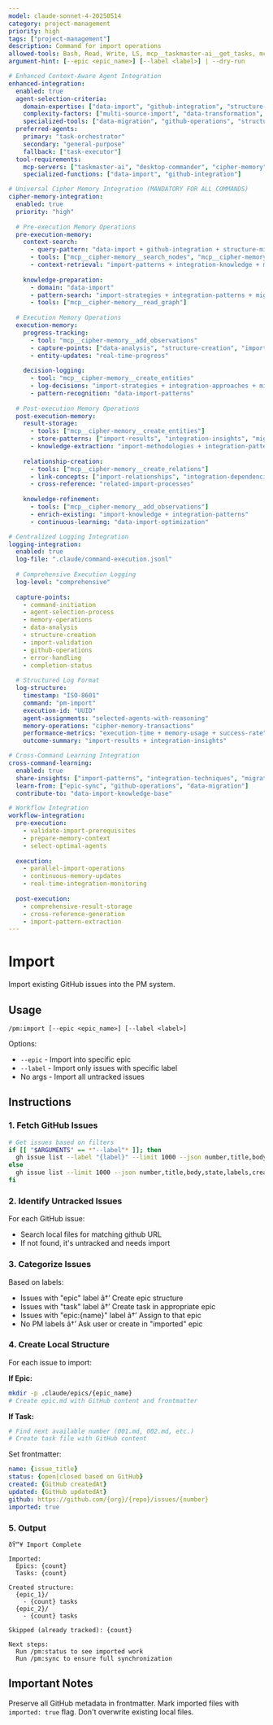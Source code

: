 ```yaml
---
model: claude-sonnet-4-20250514
category: project-management
priority: high
tags: ["project-management"]
description: Command for import operations
allowed-tools: Bash, Read, Write, LS, mcp__taskmaster-ai__get_tasks, mcp__desktop-commander__read_multiple_files
argument-hint: [--epic <epic_name>] [--label <label>] | --dry-run

# Enhanced Context-Aware Agent Integration
enhanced-integration:
  enabled: true
  agent-selection-criteria:
    domain-expertise: ["data-import", "github-integration", "structure-migration"]
    complexity-factors: ["multi-source-import", "data-transformation", "structure-creation"]
    specialized-tools: ["data-migration", "github-operations", "structure-generation"]
  preferred-agents:
    primary: "task-orchestrator"
    secondary: "general-purpose"
    fallback: ["task-executor"]
  tool-requirements:
    mcp-servers: ["taskmaster-ai", "desktop-commander", "cipher-memory"]
    specialized-functions: ["data-import", "github-integration"]

# Universal Cipher Memory Integration (MANDATORY FOR ALL COMMANDS)
cipher-memory-integration:
  enabled: true
  priority: "high"
  
  # Pre-execution Memory Operations
  pre-execution-memory:
    context-search:
      - query-pattern: "data-import + github-integration + structure-migration"
      - tools: ["mcp__cipher-memory__search_nodes", "mcp__cipher-memory__open_nodes"]
      - context-retrieval: "import-patterns + integration-knowledge + migration-strategies"
    
    knowledge-preparation:
      - domain: "data-import"
      - pattern-search: "import-strategies + integration-patterns + migration-techniques"
      - tools: ["mcp__cipher-memory__read_graph"]
  
  # Execution Memory Operations
  execution-memory:
    progress-tracking:
      - tool: "mcp__cipher-memory__add_observations"
      - capture-points: ["data-analysis", "structure-creation", "import-validation"]
      - entity-updates: "real-time-progress"
    
    decision-logging:
      - tool: "mcp__cipher-memory__create_entities"
      - log-decisions: "import-strategies + integration-approaches + migration-decisions"
      - pattern-recognition: "data-import-patterns"
  
  # Post-execution Memory Operations
  post-execution-memory:
    result-storage:
      - tools: ["mcp__cipher-memory__create_entities"]
      - store-patterns: ["import-results", "integration-insights", "migration-techniques"]
      - knowledge-extraction: "import-methodologies + integration-patterns"
    
    relationship-creation:
      - tools: ["mcp__cipher-memory__create_relations"]
      - link-concepts: ["import-relationships", "integration-dependencies", "migration-connections"]
      - cross-reference: "related-import-processes"
    
    knowledge-refinement:
      - tools: ["mcp__cipher-memory__add_observations"]
      - enrich-existing: "import-knowledge + integration-patterns"
      - continuous-learning: "data-import-optimization"

# Centralized Logging Integration
logging-integration:
  enabled: true
  log-file: ".claude/command-execution.jsonl"
  
  # Comprehensive Execution Logging
  log-level: "comprehensive"
  
  capture-points:
    - command-initiation
    - agent-selection-process
    - memory-operations
    - data-analysis
    - structure-creation
    - import-validation
    - github-operations
    - error-handling
    - completion-status
  
  # Structured Log Format
  log-structure:
    timestamp: "ISO-8601"
    command: "pm-import"
    execution-id: "UUID"
    agent-assignments: "selected-agents-with-reasoning"
    memory-operations: "cipher-memory-transactions"
    performance-metrics: "execution-time + memory-usage + success-rate"
    outcome-summary: "import-results + integration-insights"

# Cross-Command Learning Integration
cross-command-learning:
  enabled: true
  share-insights: ["import-patterns", "integration-techniques", "migration-strategies"]
  learn-from: ["epic-sync", "github-operations", "data-migration"]
  contribute-to: "data-import-knowledge-base"

# Workflow Integration
workflow-integration:
  pre-execution:
    - validate-import-prerequisites
    - prepare-memory-context
    - select-optimal-agents
  
  execution:
    - parallel-import-operations
    - continuous-memory-updates
    - real-time-integration-monitoring
  
  post-execution:
    - comprehensive-result-storage
    - cross-reference-generation
    - import-pattern-extraction
---
```


# Import

Import existing GitHub issues into the PM system.

## Usage
```
/pm:import [--epic <epic_name>] [--label <label>]
```

Options:
- `--epic` - Import into specific epic
- `--label` - Import only issues with specific label
- No args - Import all untracked issues

## Instructions

### 1. Fetch GitHub Issues

```bash
# Get issues based on filters
if [[ "$ARGUMENTS" == *"--label"* ]]; then
  gh issue list --label "{label}" --limit 1000 --json number,title,body,state,labels,createdAt,updatedAt
else
  gh issue list --limit 1000 --json number,title,body,state,labels,createdAt,updatedAt
fi
```

### 2. Identify Untracked Issues

For each GitHub issue:
- Search local files for matching github URL
- If not found, it's untracked and needs import

### 3. Categorize Issues

Based on labels:
- Issues with "epic" label â†’ Create epic structure
- Issues with "task" label â†’ Create task in appropriate epic
- Issues with "epic:{name}" label â†’ Assign to that epic
- No PM labels â†’ Ask user or create in "imported" epic

### 4. Create Local Structure

For each issue to import:

**If Epic:**
```bash
mkdir -p .claude/epics/{epic_name}
# Create epic.md with GitHub content and frontmatter
```

**If Task:**
```bash
# Find next available number (001.md, 002.md, etc.)
# Create task file with GitHub content
```

Set frontmatter:
```yaml
name: {issue_title}
status: {open|closed based on GitHub}
created: {GitHub createdAt}
updated: {GitHub updatedAt}
github: https://github.com/{org}/{repo}/issues/{number}
imported: true
```

### 5. Output

```
ðŸ“¥ Import Complete

Imported:
  Epics: {count}
  Tasks: {count}
  
Created structure:
  {epic_1}/
    - {count} tasks
  {epic_2}/
    - {count} tasks
    
Skipped (already tracked): {count}

Next steps:
  Run /pm:status to see imported work
  Run /pm:sync to ensure full synchronization
```

## Important Notes

Preserve all GitHub metadata in frontmatter.
Mark imported files with `imported: true` flag.
Don't overwrite existing local files.


